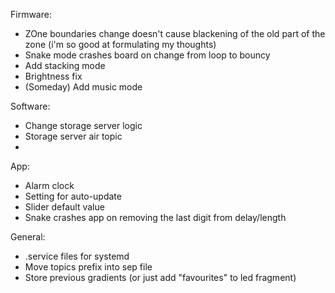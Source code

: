 Firmware:
* ZOne boundaries change doesn't cause blackening of the old part of the zone (i'm so good at formulating my thoughts)
* Snake mode crashes board on change from loop to bouncy
* Add stacking mode
* Brightness fix
* (Someday) Add music mode

Software:
* Change storage server logic
* Storage server air topic
* 
App:
* Alarm clock
* Setting for auto-update
* Slider default value
* Snake crashes app on removing the last digit from delay/length

General:
* .service files for systemd
* Move topics prefix into sep file
* Store previous gradients (or just add "favourites" to led fragment)

